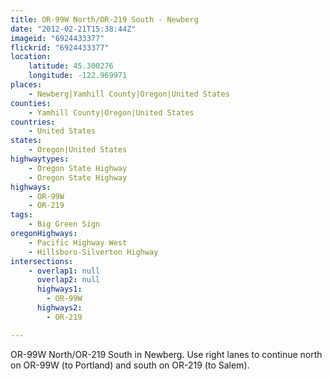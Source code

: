 ```yaml
---
title: OR-99W North/OR-219 South - Newberg
date: "2012-02-21T15:38:44Z"
imageid: "6924433377"
flickrid: "6924433377"
location:
    latitude: 45.300276
    longitude: -122.969971
places:
    - Newberg|Yamhill County|Oregon|United States
counties:
    - Yamhill County|Oregon|United States
countries:
    - United States
states:
    - Oregon|United States
highwaytypes:
    - Oregon State Highway
    - Oregon State Highway
highways:
    - OR-99W
    - OR-219
tags:
    - Big Green Sign
oregonHighways:
    - Pacific Highway West
    - Hillsboro-Silverton Highway
intersections:
    - overlap1: null
      overlap2: null
      highways1:
        - OR-99W
      highways2:
        - OR-219

---
```

OR-99W North/OR-219 South in Newberg.  Use right lanes to continue north on OR-99W (to Portland) and south on OR-219 (to Salem).
